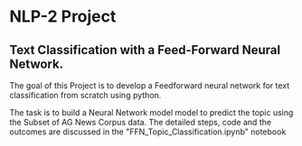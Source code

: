 # NLP-2 Project

## Text Classification with a Feed-Forward Neural Network.

The goal of this Project is to develop a Feedforward neural network for text classification from scratch using python. 

The task is to build a Neural Network model model to predict the topic using the Subset of AG News Corpus data. The detailed steps, code and the outcomes are discussed in the "FFN_Topic_Classification.ipynb" notebook
